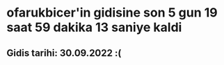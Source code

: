 # ofarukbicer'in gidisine son 5 gun 19 saat 59 dakika 13 saniye kaldi

## Gidis tarihi: 30.09.2022 :(